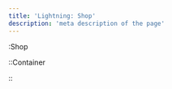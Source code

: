 ```yaml
---
title: 'Lightning: Shop'
description: 'meta description of the page'
---
```




:Shop

::Container


::